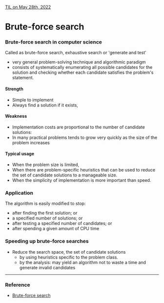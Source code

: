 [TIL on May 28th, 2022](../../TIL/2022/05-28-2022.md)
# **Brute-force search**

### Brute-force search in computer science
Called as brute-force search, exhaustive search or 'generate and test'
- very general problem-solving technique and algorithmic paradigm
- consists of systematically enumerating all possible candidates for the solution and checking whether each candidate satisfies the problem's statement.

#### Strength
- Simple to implement
- Always find a solution if it exists,

#### Weakness
- Implementation costs are proportional to the number of candidate solutions:
- In many practical problems tends to grow very quickly as the size of the problem increases

#### Typical usage
- When the problem size is limited,
- When there are problem-specific heuristics that can be used to reduce the set of candidate solutions to a manageable size.
- When the simplicity of implementation is more important than speed.


### Application
The algorithm is easily modified to stop:
- after finding the first solution; or
- a specified number of solutions; or
- after testing a specified number of candidates; or
- after spending a given amount of CPU time

### Speeding up brute-force searches
- Reduce the search space, the set of candidate solutions
  - by using heuristics specific to the problem class.
  - by the analysis: may yield an algorithm not to waste a time and generate invalid candidates

___

### Reference
- [Brute-force search](https://en.wikipedia.org/wiki/Brute-force_search)